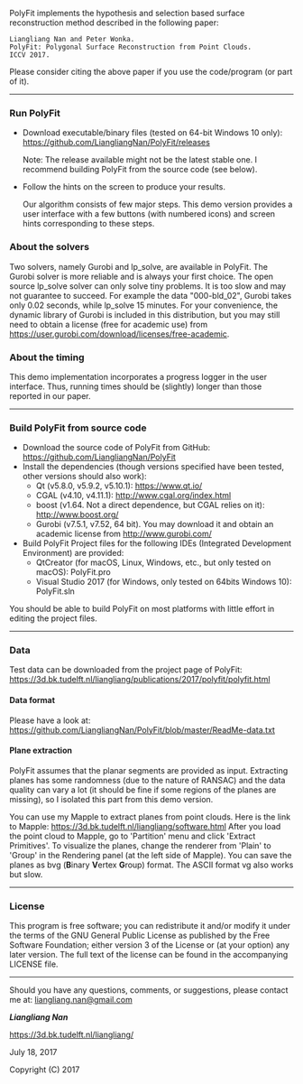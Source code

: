 PolyFit implements the hypothesis and selection based surface reconstruction method described in the following paper:
```
Liangliang Nan and Peter Wonka. 
PolyFit: Polygonal Surface Reconstruction from Point Clouds. 
ICCV 2017.
```
Please consider citing the above paper if you use the code/program (or part of it). 

---

### Run PolyFit
- Download executable/binary files (tested on 64-bit Windows 10 only): 
  https://github.com/LiangliangNan/PolyFit/releases

  Note: The release available might not be the latest stable one. I recommend building PolyFit from the source code (see below).

- Follow the hints on the screen to produce your results.
  
  Our algorithm consists of few major steps. This demo version provides a user interface with a few buttons (with numbered icons) and screen hints corresponding to these steps.

### About the solvers
Two solvers, namely Gurobi and lp_solve, are available in PolyFit. The Gurobi solver is more reliable and is always your first choice. The open source lp_solve solver can only solve tiny problems. It is too slow and may not guarantee to succeed. For example the data "000-bld_02", Gurobi takes only 0.02 seconds, while lp_solve 15 minutes. For your convenience, the dynamic library of Gurobi is included in this distribution, but you may still need to obtain a license (free for academic use) from 
https://user.gurobi.com/download/licenses/free-academic. 
      
### About the timing
This demo implementation incorporates a progress logger in the user interface. Thus, running times should be (slightly) longer than those reported in our paper.     

---

### Build PolyFit from source code
* Download the source code of PolyFit from GitHub: https://github.com/LiangliangNan/PolyFit
* Install the dependencies (though versions specified have been tested, other versions should also work):
  - Qt (v5.8.0, v5.9.2, v5.10.1): 
    https://www.qt.io/
  - CGAL (v4.10, v4.11.1):
    http://www.cgal.org/index.html
  - boost (v1.64. Not a direct dependence, but CGAL relies on it):
    http://www.boost.org/
  - Gurobi (v7.5.1, v7.52, 64 bit). You may download it and obtain an academic license from 
    http://www.gurobi.com/
* Build PolyFit
  Project files for the following IDEs (Integrated Development Environment) are provided:
  - QtCreator (for macOS, Linux, Windows, etc., but only tested on macOS): PolyFit.pro
  - Visual Studio 2017 (for Windows, only tested on 64bits Windows 10): PolyFit.sln
  
You should be able to build PolyFit on most platforms with little effort in editing the project files.

---

### Data
Test data can be downloaded from the project page of PolyFit:
https://3d.bk.tudelft.nl/liangliang/publications/2017/polyfit/polyfit.html

#### Data format
Please have a look at:
https://github.com/LiangliangNan/PolyFit/blob/master/ReadMe-data.txt

#### Plane extraction
PolyFit assumes that the planar segments are provided as input. 
Extracting planes has some randomness (due to the nature of RANSAC) and the data quality can vary a lot (it should be fine if some regions of the planes are missing), so I isolated this part from this demo version. 

You can use my Mapple to extract planes from point clouds. Here is the link to Mapple: https://3d.bk.tudelft.nl/liangliang/software.html    After you load the point cloud to Mapple, go to 'Partition' menu and click 'Extract Primitives'. To visualize the planes, change the renderer from 'Plain' to 'Group' in the Rendering panel (at the left side of Mapple). You can save the planes as bvg (**B**inary **V**ertex **G**roup) format. The ASCII format vg also works but slow.

---

### License
This program is free software; you can redistribute it and/or modify it under the terms of the GNU General Public License as published by the Free Software Foundation; either version 3 of the License or (at your option) any later version. The full text of the license can be found in the accompanying LICENSE file.

---

Should you have any questions, comments, or suggestions, please contact me at: 
liangliang.nan@gmail.com

**_Liangliang Nan_**

https://3d.bk.tudelft.nl/liangliang/

July 18, 2017

Copyright (C) 2017 
